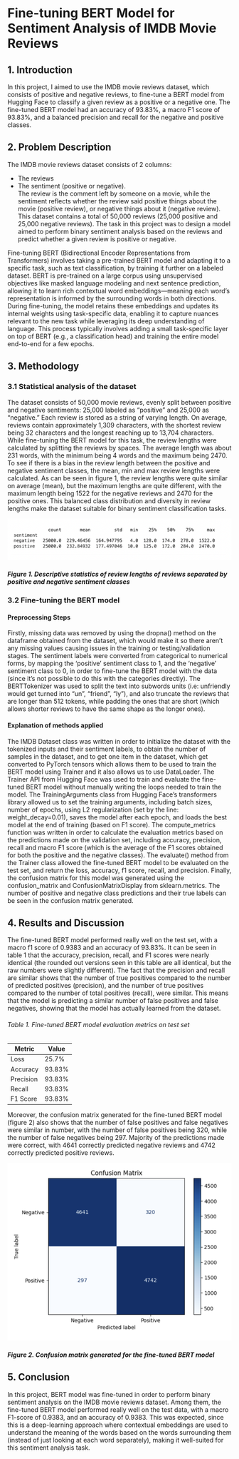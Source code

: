 # Fine-tuning BERT Model for Sentiment Analysis of IMDB Movie Reviews

## 1. Introduction
In this project, I aimed to use the IMDB movie reviews dataset, which consists of positive and negative reviews, to fine-tune a BERT model from Hugging Face to classify a given review as a positive or a negative one. The fine-tuned BERT model had an accuracy of 93.83%, a macro F1 score of 93.83%, and a balanced precision and recall for the negative and positive classes.

## 2. Problem Description
The IMDB movie reviews dataset consists of 2 columns: 
- The reviews
- The sentiment (positive or negative). <br>
The review is the comment left by someone on a movie, while the sentiment reflects whether the review said positive things about the movie (positive review), or  negative things about it (negative review). This dataset contains a total of 50,000 reviews (25,000 positive and 25,000 negative reviews). The task in this project was to design a model aimed to perform binary sentiment analysis based on the reviews and predict whether a given review is positive or negative.

Fine-tuning BERT (Bidirectional Encoder Representations from Transformers) involves taking a pre-trained BERT model and adapting it to a specific task, such as text classification, by training it further on a labeled dataset. BERT is pre-trained on a large corpus using unsupervised objectives like masked language modeling and next sentence prediction, allowing it to learn rich contextual word embeddings—meaning each word’s representation is informed by the surrounding words in both directions. During fine-tuning, the model retains these embeddings and updates its internal weights using task-specific data, enabling it to capture nuances relevant to the new task while leveraging its deep understanding of language. This process typically involves adding a small task-specific layer on top of BERT (e.g., a classification head) and training the entire model end-to-end for a few epochs.

## 3. Methodology

### 3.1 Statistical analysis of the dataset
The dataset consists of 50,000 movie reviews, evenly split between positive and negative sentiments: 25,000 labeled as “positive” and 25,000 as “negative.” Each review is stored as a string of varying length. On average, reviews contain approximately 1,309 characters, with the shortest review being 32 characters and the longest reaching up to 13,704 characters. While fine-tuning the BERT model for this task, the review lengths were calculated by splitting the reviews by spaces. The average length was about 231 words, with the minimum being 4 words and the maximum being 2470. To see if there is a bias in the review length between the positive and negative sentiment classes, the mean, min and max review lengths were calculated. As can be seen in figure 1, the review lengths were quite similar on average (mean), but the maximum lengths are quite different, with the maximum length being 1522 for the negative reviews and 2470 for the positive ones. This balanced class distribution and diversity in review lengths make the dataset suitable for binary sentiment classification tasks.

![](https://github.com/zeniamazhar/BERT/blob/main/descriptiveStatistics)
##### Figure 1. Descriptive statistics of review lengths of reviews separated by positive and negative sentiment classes

### 3.2 Fine-tuning the BERT model

#### Preprocessing Steps
Firstly, missing data was removed by using the dropna() method on the dataframe obtained from the dataset, which would make it so there aren’t any missing values causing issues in the training or testing/validation stages. The sentiment labels were converted from categorical to numerical forms, by mapping the ‘positive’ sentiment class to 1, and the ‘negative’ sentiment class to 0, in order to fine-tune the BERT model with the data (since it’s not possible to do this with the categories directly). The BERTTokenizer was used to split the text into subwords units (i.e: unfriendly would get turned into “un”, “friend”, “ly”), and also truncate the reviews that are longer than 512 tokens, while padding the ones that are short (which allows shorter reviews to have the same shape as the longer ones).

#### Explanation of methods applied
The IMDB Dataset class was written in order to initialize the dataset with the tokenized inputs and their sentiment labels, to obtain the number of samples in the dataset, and to get one item in the dataset, which get converted to PyTorch tensors which allows them to be used to train the BERT model using Trainer and it also allows us to use DataLoader. 
The Trainer API from Hugging Face was used to train and evaluate the fine-tuned BERT model without manually writing the loops needed to train the model. The TrainingArguments class from Hugging Face’s transformers library allowed us to set the training arguments, including batch sizes, number of epochs, using L2 regularization (set by the line: weight_decay=0.01), saves the model after each epoch, and loads the best model at the end of training (based on F1 score). 
The compute_metrics function was written in order to calculate the evaluation metrics based on the predictions made on the validation set, including accuracy, precision, recall and macro F1 score (which is the average of the F1 scores obtained for both the positive and the negative classes).
The evaluate() method from the Trainer class allowed the fine-tuned BERT model to be evaluated on the test set, and return the loss, accuracy, f1 score, recall, and precision. Finally, the confusion matrix for this model was generated using the confusion_matrix and ConfusionMatrixDisplay from sklearn.metrics. The number of positive and negative class predictions and their true labels can be seen in the confusion matrix generated.

## 4. Results and Discussion

The fine-tuned BERT model performed really well on the test set, with a macro f1 score of 0.9383 and an accuracy of 93.83%. It can be seen in table 1 that the accuracy, precision, recall, and F1 scores were nearly identical (the rounded out versions seen in this table are all identical, but the raw numbers were slightly different). The fact that the precision and recall are similar shows that the number of true positives compared to the number of predicted positives (precision), and the number of true positives compared to the number of total positives (recall), were similar. This means that the model is predicting a similar number of false positives and false negatives, showing that the model has actually learned from the dataset. 

###### Table 1. Fine-tuned BERT model evaluation metrics on test set
| Metric     | Value   |
|------------|---------|
| Loss       | 25.7%   |
| Accuracy   | 93.83%  |
| Precision  | 93.83%  |
| Recall     | 93.83%  |
| F1 Score   | 93.83%  |

 
Moreover, the confusion matrix generated for the fine-tuned BERT model (figure 2) also shows that the number of false positives and false negatives were similar in number, with the number of false positives being 320, while the number of false negatives being 297. Majority of the
predictions made were correct, with 4641 correctly predicted negative reviews and 4742 correctly predicted positive reviews.

![](https://github.com/zeniamazhar/BERT/blob/main/confusionMatrix)
##### Figure 2. Confusion matrix generated for the fine-tuned BERT model

## 5. Conclusion
In this project, BERT model was fine-tuned in order to perform binary sentiment analysis on the IMDB movie reviews dataset. Among them, the fine-tuned BERT model performed really well on the test data, with a macro F1-score of 0.9383, and an accuracy of 0.9383. This was expected, since this is a deep-learning approach where contextual embeddings are used to understand the meaning of the words based on the words surrounding them (instead of just looking at each word separately), making it well-suited for this sentiment analysis task.


